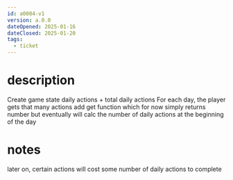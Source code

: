 ```yaml
---
id: a0004-v1
version: a.0.0
dateOpened: 2025-01-16
dateClosed: 2025-01-20
tags:
  - ticket
---
```

# description
Create game state daily actions + total daily actions
For each day, the player gets that many actions
add get function which for now simply returns number but eventually will calc the number of daily actions at the beginning of the day
# notes
later on, certain actions will cost some number of daily actions to complete